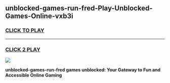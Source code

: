 
## unblocked-games-run-fred-Play-Unblocked-Games-Online-vxb3i
<h3>
<a href="https://premium76.site?title=unblocked-games-run-fred&ref=24A">CLICK TO PLAY</a></h3>
<hr>

<h3>
<a href="https://premium76.site?title=unblocked-games-run-fred&ref=24A">CLICK 2 PLAY</a>
  
</h3>

<a href="https://premium76.site?title=unblocked-games-run-fred&ref=24A"><img src="https://clearcache.store/games.png"></a>


**unblocked-games-run-fred games unblocked: Your Gateway to Fun and Accessible Online Gaming**
